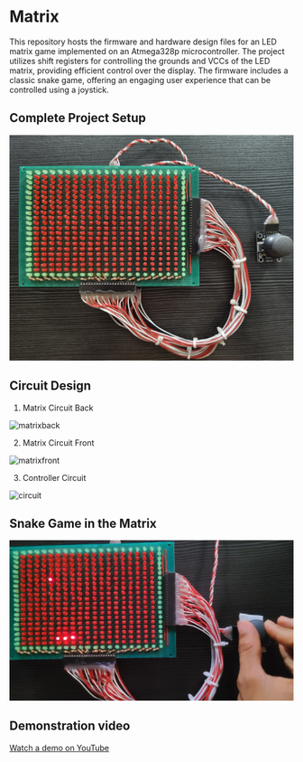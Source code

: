 # Matrix

This repository hosts the firmware and hardware design files for an LED matrix game implemented on an Atmega328p microcontroller. The project utilizes shift registers for controlling the grounds and VCCs of the LED matrix, providing efficient control over the display. The firmware includes a classic snake game, offering an engaging user experience that can be controlled using a joystick.

## Complete Project Setup 

![completesetup](Docs/completesetup.jpg)

## Circuit Design

1. Matrix Circuit Back

![matrixback](https://github.com/rrupak-s/LED-Matrix-Display/blob/main/Circuit/matrixback.jpg)

2. Matrix Circuit Front

![matrixfront](https://github.com/rrupak-s/LED-Matrix-Display/blob/main/Docs/matrixfront.png)

3. Controller Circuit

![circuit](https://github.com/rrupak-s/LED-Matrix-Display/blob/main/Docs/circuit.png)

## Snake Game in the Matrix

![working](https://github.com/rrupak-s/LED-Matrix-Display/blob/main/Docs/working.png)

## Demonstration video

[Watch a demo on YouTube](https://youtu.be/gwCfVdZ9tuk)

